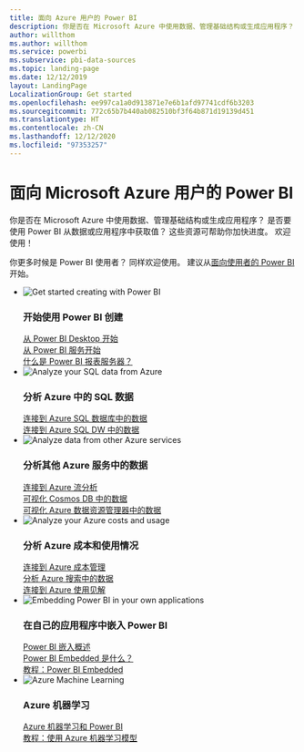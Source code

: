 ```yaml
---
title: 面向 Azure 用户的 Power BI
description: 你是否在 Microsoft Azure 中使用数据、管理基础结构或生成应用程序？
author: willthom
ms.author: willthom
ms.service: powerbi
ms.subservice: pbi-data-sources
ms.topic: landing-page
ms.date: 12/12/2019
layout: LandingPage
LocalizationGroup: Get started
ms.openlocfilehash: ee997ca1a0d913871e7e6b1afd97741cdf6b3203
ms.sourcegitcommit: 772c65b7b440ab082510bf3f64b871d19139d451
ms.translationtype: HT
ms.contentlocale: zh-CN
ms.lasthandoff: 12/12/2020
ms.locfileid: "97353257"
---
```

# <a name="power-bi-for-microsoft-azure-users"></a>面向 Microsoft Azure 用户的 Power BI 

你是否在 Microsoft Azure 中使用数据、管理基础结构或生成应用程序？ 是否要使用 Power BI 从数据或应用程序中获取值？ 这些资源可帮助你加快进度。 欢迎使用！

你更多时候是 Power BI 使用者？ 同样欢迎使用。 建议从[面向使用者的 Power BI](../consumer/index.yml) 开始。

<ul class="panelContent cardsF"> 
            <li> 
                  <div class="cardSize"> 
                        <div class="cardPadding"> 
                              <div class="card"> 
                                    <div class="cardImageOuter">
                                          <div class="cardImage">
                                                <img alt="Get started creating with Power BI" src="media/power-bi-creator-landing/power-bi-designer-get-started.svg" data-linktype="relative-path">
                                          </div>
                                    </div>
                                    <div class="cardText"> 
                                          <h3>开始使用 Power BI 创建</h3> 
                                          <p></p>
                                               <a href="../fundamentals/desktop-what-is-desktop.md">从 Power BI Desktop 开始</a><br/> 
                                               <a href="../fundamentals/power-bi-overview.md">从 Power BI 服务开始</a><br/> 
                                               <a href="../report-server/get-started.md">什么是 Power BI 报表服务器？</a>
                                    </div> 
                              </div> 
                        </div> 
                  </div> 
            </li>
            <li> 
                  <div class="cardSize"> 
                        <div class="cardPadding"> 
                              <div class="card"> 
                                    <div class="cardImageOuter">
                                          <div class="cardImage">
                                                <img alt="Analyze your SQL data from Azure" src="media/power-bi-creator-landing/power-bi-designer-transform-shape-data.svg" data-linktype="relative-path">
                                          </div>
                                    </div>
                                    <div class="cardText"> 
                                          <h3>分析 Azure 中的 SQL 数据</h3> 
                                          <p></p>
                                                <a href="service-azure-sql-database-with-direct-connect.md">连接到 Azure SQL 数据库中的数据</a><br/> 
                                                <a href="service-azure-sql-data-warehouse-with-direct-connect.md">连接到 Azure SQL DW 中的数据</a> 
                                    </div> 
                              </div> 
                        </div> 
                  </div> 
            </li>
            <li> 
                  <div class="cardSize"> 
                        <div class="cardPadding"> 
                              <div class="card"> 
                                    <div class="cardImageOuter">
                                          <div class="cardImage">
                                                <img alt="Analyze data from other Azure services" src="media/power-bi-creator-landing/power-bi-designer-connect-data.svg" data-linktype="relative-path">
                                          </div>
                                    </div>
                                    <div class="cardText"> 
                                          <h3>分析其他 Azure 服务中的数据</h3> 
                                          <p></p>
                                                <a href="/azure/stream-analytics/stream-analytics-power-bi-dashboard">连接到 Azure 流分析</a><br/> 
                                                <a href="/azure/cosmos-db/powerbi-visualize">可视化 Cosmos DB 中的数据</a><br/> 
                                                <a href="/azure/data-explorer/visualize-power-bi">可视化 Azure 数据资源管理器中的数据</a>
                                    </div> 
                              </div> 
                        </div> 
                  </div> 
            </li>
            <li> 
                  <div class="cardSize"> 
                        <div class="cardPadding"> 
                              <div class="card"> 
                                    <div class="cardImageOuter">
                                          <div class="cardImage">
                                                <img alt="Analyze your Azure costs and usage" src="media/power-bi-creator-landing/power-bi-designer-licensing.svg" data-linktype="relative-path">
                                          </div>
                                    </div>
                                    <div class="cardText"> 
                                          <h3>分析 Azure 成本和使用情况</h3> 
                                          <p></p>
                                                <a href="desktop-connect-azure-cost-management.md">连接到 Azure 成本管理</a><br/> 
                                                <a href="service-connect-to-azure-search.md">分析 Azure 搜索中的数据</a><br/> 
                                                <a href="desktop-connect-azure-consumption-insights.md">连接到 Azure 使用见解</a>
                                    </div> 
                              </div> 
                        </div> 
                  </div> 
            </li>
            <li> 
                  <div class="cardSize"> 
                        <div class="cardPadding"> 
                              <div class="card"> 
                                    <div class="cardImageOuter">
                                          <div class="cardImage">
                                                <img alt="Embedding Power BI in your own applications" src="media/power-bi-creator-landing/power-bi-designer-modeling-data-relationships.svg" data-linktype="relative-path">
                                          </div>
                                    </div>
                                    <div class="cardText"> 
                                          <h3>在自己的应用程序中嵌入 Power BI</h3> 
                                          <p></p>
                                                <a href="../developer/embedded/embedding.md">Power BI 嵌入概述</a><br/>
                                                <a href="../developer/embedded/azure-pbie-what-is-power-bi-embedded.md">Power BI Embedded 是什么？</a><br/> 
                                                <a href="../developer/embedded/embed-sample-for-customers.md">教程：Power BI Embedded</a> 
                                    </div> 
                              </div> 
                        </div> 
                  </div> 
            </li>
            <li> 
                  <div class="cardSize"> 
                        <div class="cardPadding"> 
                              <div class="card"> 
                                    <div class="cardImageOuter">
                                          <div class="cardImage">
                                                <img alt="Azure Machine Learning" src="media/power-bi-creator-landing/power-bi-designer-create-reports-visuals-dashboards.svg" data-linktype="relative-path">
                                          </div>
                                    </div>
                                    <div class="cardText"> 
                                          <h3>Azure 机器学习</h3> 
                                          <p></p>
                                                <a href="/power-bi/transform-model/dataflows/dataflows-machine-learning-integration">Azure 机器学习和 Power BI</a><br/> 
                                                <a href="service-aml-integrate.md">教程：使用 Azure 机器学习模型</a><br/> 
                                    </div> 
                              </div> 
                        </div> 
                  </div> 
            </li>
</ul>